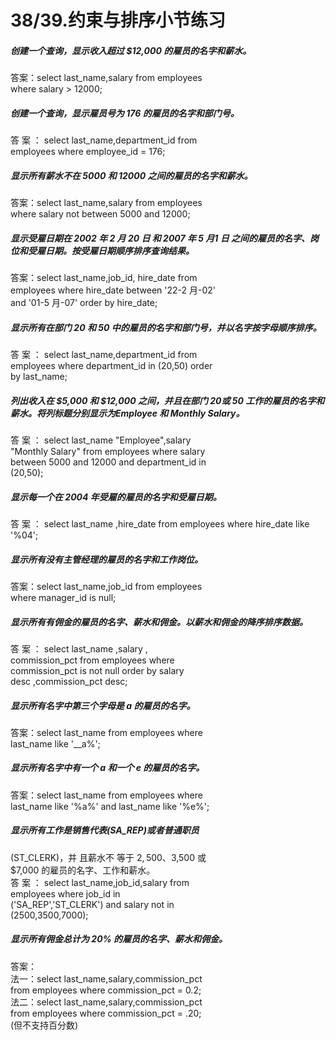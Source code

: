 # 38/39.约束与排序小节练习

<a name="atXQz"></a>
##### 创建一个查询，显示收入超过 $12,000 的雇员的名字和薪水。
答案：select last_name,salary from employees<br />where salary > 12000;
<a name="ih2Dn"></a>
##### 创建一个查询，显示雇员号为 176 的雇员的名字和部门号。
答 案 ： select last_name,department_id from<br />employees where employee_id = 176;
<a name="Sw1ZN"></a>
##### 显示所有薪水不在 5000 和 12000 之间的雇员的名字和薪水。
答案：select last_name,salary from employees<br />where salary not between 5000 and 12000;
<a name="TQbdf"></a>
##### 显示受雇日期在 2002 年 2 月 20 日 和 2007 年 5 月1 日 之间的雇员的名字、岗位和受雇日期。按受雇日期顺序排序查询结果。
答案：select last_name,job_id, hire_date from<br />employees where hire_date between '22-2 月-02'<br />and '01-5 月-07' order by hire_date;
<a name="ID2tV"></a>
##### 显示所有在部门 20 和 50 中的雇员的名字和部门号，并以名字按字母顺序排序。
答 案 ： select last_name,department_id from<br />employees where department_id in (20,50) order<br />by last_name;
<a name="bUrV2"></a>
##### 列出收入在 $5,000 和 $12,000 之间，并且在部门 20或 50 工作的雇员的名字和薪水。将列标题分别显示为Employee 和 Monthly Salary。
答 案 ： select last_name "Employee",salary<br />"Monthly Salary" from employees where salary<br />between 5000 and 12000 and department_id in<br />(20,50);
<a name="k9DzQ"></a>
##### 显示每一个在 2004 年受雇的雇员的名字和受雇日期。
答 案 ： select last_name ,hire_date from employees where hire_date like '%04';
<a name="y0F4b"></a>
##### 显示所有没有主管经理的雇员的名字和工作岗位。
答案：select last_name,job_id from employees<br />where manager_id is null;
<a name="djeUo"></a>
##### 显示所有有佣金的雇员的名字、薪水和佣金。以薪水和佣金的降序排序数据。
答 案 ： select last_name ,salary ,<br />commission_pct from employees where<br />commission_pct is not null order by salary<br />desc ,commission_pct desc;
<a name="yBuys"></a>
##### 显示所有名字中第三个字母是 a 的雇员的名字。
答案：select last_name from employees where<br />last_name like '__a%';
<a name="Z8CTd"></a>
##### 显示所有名字中有一个 a 和一个 e 的雇员的名字。
答案：select last_name from employees where<br />last_name like '%a%' and last_name like '%e%';
<a name="fyhdO"></a>
##### 显示所有工作是销售代表(SA_REP)或者普通职员
(ST_CLERK)，并 且薪水不 等于 $2,500、$3,500 或<br />$7,000 的雇员的名字、工作和薪水。<br />答 案 ： select last_name,job_id,salary from<br />employees where job_id in<br />('SA_REP','ST_CLERK') and salary not in<br />(2500,3500,7000);
<a name="HND0Z"></a>
##### 显示所有佣金总计为 20% 的雇员的名字、薪水和佣金。
答案：<br />法一：select last_name,salary,commission_pct<br />from employees where commission_pct = 0.2;<br />法二：select last_name,salary,commission_pct<br />from employees where commission_pct = .20;<br />(但不支持百分数)
